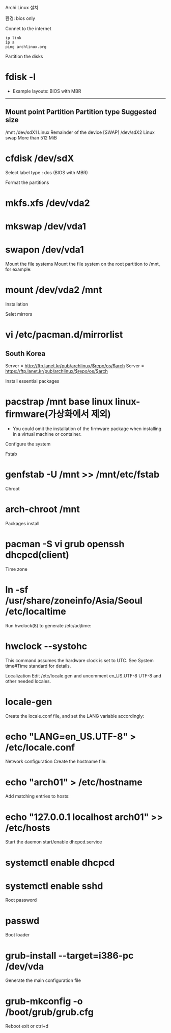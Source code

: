 Archi Linux 설치

환경: bios only

Connet to the internet
```
ip link
ip a
ping archlinux.org
```

Partition the disks
# fdisk -l
* Example layouts: BIOS with MBR
------------------------------------------------------------------------
Mount point			Partition	Partition type	Suggested size
-------------------------------------------------------------------------
/mnt				/dev/sdX1	Linux			Remainder of the device
[SWAP]				/dev/sdX2	Linux swap		More than 512 MiB

# cfdisk /dev/sdX
Select label type : dos (BIOS with MBR)

Format the partitions
# mkfs.xfs /dev/vda2
# mkswap /dev/vda1
# swapon /dev/vda1

Mount the file systems
Mount the file system on the root partition to /mnt, for example:
# mount /dev/vda2 /mnt

Installation

Selet mirrors
# vi /etc/pacman.d/mirrorlist
## South Korea
Server = http://ftp.lanet.kr/pub/archlinux/$repo/os/$arch
Server = https://ftp.lanet.kr/pub/archlinux/$repo/os/$arch

Install essential packages
# pacstrap /mnt base linux linux-firmware(가상화에서 제외)
* You could omit the installation of the firmware package when installing in a virtual machine or container.


Configure the system

Fstab
# genfstab -U /mnt >> /mnt/etc/fstab

Chroot
# arch-chroot /mnt

Packages install
# pacman -S vi grub openssh dhcpcd(client)

Time zone
# ln -sf /usr/share/zoneinfo/Asia/Seoul /etc/localtime
Run hwclock(8) to generate /etc/adjtime:
# hwclock --systohc
This command assumes the hardware clock is set to UTC. See System time#Time standard for details.

Localization
Edit /etc/locale.gen and uncomment en_US.UTF-8 UTF-8 and other needed locales.
# locale-gen
Create the locale.conf file, and set the LANG variable accordingly:
# echo "LANG=en_US.UTF-8" > /etc/locale.conf

Network configuration
Create the hostname file:
# echo "arch01" > /etc/hostname
 Add matching entries to hosts:
# echo "127.0.0.1	localhost	arch01" >> /etc/hosts

Start the daemon start/enable dhcpcd.service
# systemctl enable dhcpcd
# systemctl enable sshd


Root password
# passwd

Boot loader
# grub-install --target=i386-pc /dev/vda
Generate the main configuration file
# grub-mkconfig -o /boot/grub/grub.cfg


Reboot
exit or ctrl+d 


